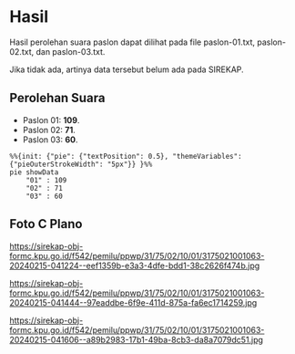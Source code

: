 # Hasil

Hasil perolehan suara paslon dapat dilihat pada file paslon-01.txt, paslon-02.txt, dan paslon-03.txt.

Jika tidak ada, artinya data tersebut belum ada pada SIREKAP.

## Perolehan Suara

 * Paslon 01: **109**.
 * Paslon 02: **71**.
 * Paslon 03: **60**.

```mermaid
%%{init: {"pie": {"textPosition": 0.5}, "themeVariables": {"pieOuterStrokeWidth": "5px"}} }%%
pie showData
    "01" : 109
    "02" : 71
    "03" : 60
```
## Foto C Plano

https://sirekap-obj-formc.kpu.go.id/f542/pemilu/ppwp/31/75/02/10/01/3175021001063-20240215-041224--eef1359b-e3a3-4dfe-bdd1-38c2626f474b.jpg

https://sirekap-obj-formc.kpu.go.id/f542/pemilu/ppwp/31/75/02/10/01/3175021001063-20240215-041444--97eaddbe-6f9e-411d-875a-fa6ec1714259.jpg

https://sirekap-obj-formc.kpu.go.id/f542/pemilu/ppwp/31/75/02/10/01/3175021001063-20240215-041606--a89b2983-17b1-49ba-8cb3-da8a7079dc51.jpg
